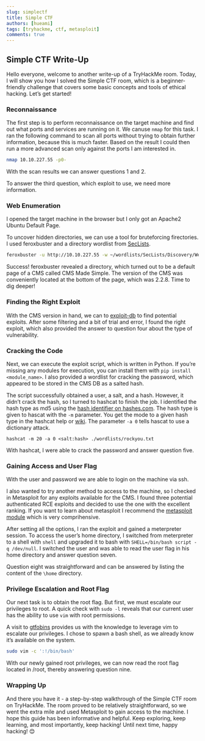 ```yaml
---
slug: simplectf
title: Simple CTF
authors: [hueami]
tags: [tryhackme, ctf, metasploit]
comments: true
---
```


## Simple CTF Write-Up
Hello everyone, welcome to another write-up of a TryHackMe room. Today, I will show you how I solved the Simple CTF room, which is a beginner-friendly challenge that covers some basic concepts and tools of ethical hacking. Let’s get started!

### Reconnaissance
The first step is to perform reconnaissance on the target machine and find out what ports and services are running on it. We canuse `nmap` for this task. I ran the following command to scan all ports without trying to obtain further information, because this is much faster. Based on the result I could then run a more advanced scan only against the ports I am interested in.

```bash
nmap 10.10.227.55 -p0-
```

With the scan results we can answer questions 1 and 2.

To answer the third question, which exploit to use, we need more information.

### Web Enumeration
I opened the target machine in the browser but I only got an Apache2 Ubuntu Default Page.

To uncover hidden directories, we can use a tool for bruteforcing firectories. I used feroxbuster and a directory wordlist from [SecLists](https://github.com/danielmiessler/SecLists).

```bash
feroxbuster -u http://10.10.227.55 -w ~/wordlists/SecLists/Discovery/Web-Content/directory-list-2.3-medium.txt
```

Success! feroxbuster revealed a directory, which turned out to be a default page of a CMS called CMS Made Simple. The version of the CMS was conveniently located at the bottom of the page, which was 2.2.8. Time to dig deeper! 

### Finding the Right Exploit
With the CMS version in hand, we can to [exploit-db](https://www.exploit-db.com/) to find potential exploits. After some filtering and a bit of trial and error, I found the right exploit, which also provided the answer to question four about the type of vulnerability.

### Cracking the Code
Next, we can execute the exploit script, which is written in Python. If you’re missing any modules for execution, you can install them with `pip install <module_name>`. I also provided a wordlist for cracking the password, which appeared to be stored in the CMS DB as a salted hash.

The script successfully obtained a user, a salt, and a hash. However, it didn’t crack the hash, so I turned to hashcat to finish the job. I identified the hash type as md5 using the [hash identifier on hashes.com](https://hashes.com/en/tools/hash_identifier). The hash type is given to hascat with the `-m` parameter. You get the mode to a given hash type in the hashcat help or [wiki](https://hashcat.net/wiki/doku.php?id=hashcat). The parameter `-a 0` tells hascat to use a dictionary attack. 

`hashcat -m 20 -a 0 <salt:hash> ./wordlists/rockyou.txt`

With hashcat, I were able to crack the password and answer question five.

### Gaining Access and User Flag
With the user and password we are able to login on the machine via ssh.

I also wanted to try another method to access to the machine, so I checked in Metasploit for any exploits available for the CMS. I found three potential authenticated RCE exploits and decided to use the one with the excellent ranking. If you want to learn about metasploit I recommend the [metasploit module](https://tryhackme.com/module/metasploit) which is very comprihensive.

After setting all the options, I ran the exploit and gained a meterpreter session. To access the user’s home directory, I switched from meterpreter to a shell with `shell` and upgraded it to bash with `SHELL=/bin/bash script -q /dev/null`. I switched the user and was able to read the user flag in his home directory and answer question seven.

Question eight was straightforward and can be answered by listing the content of the `\home` directory.

### Privilege Escalation and Root Flag
Our next task is to obtain the root flag. But first, we must escalate our privileges to root. A quick check with `sudo -l` reveals that our current user has the ability to use `vim` with root permissions.

A visit to [gtfobins](https://gtfobins.github.io/gtfobins/vim/#sudo) provides us with the knowledge to leverage vim to escalate our privileges. I chose to spawn a bash shell, as we already know it’s available on the system.

```bash
sudo vim -c ':!/bin/bash'
```

With our newly gained root privileges, we can now read the root flag located in /root, thereby answering question nine.

### Wrapping Up
And there you have it - a step-by-step walkthrough of the Simple CTF room on TryHackMe. The room proved to be relatively straightforward, so we went the extra mile and used Metasploit to gain access to the machine. I hope this guide has been informative and helpful. Keep exploring, keep learning, and most importantly, keep hacking! Until next time, happy hacking! 😊